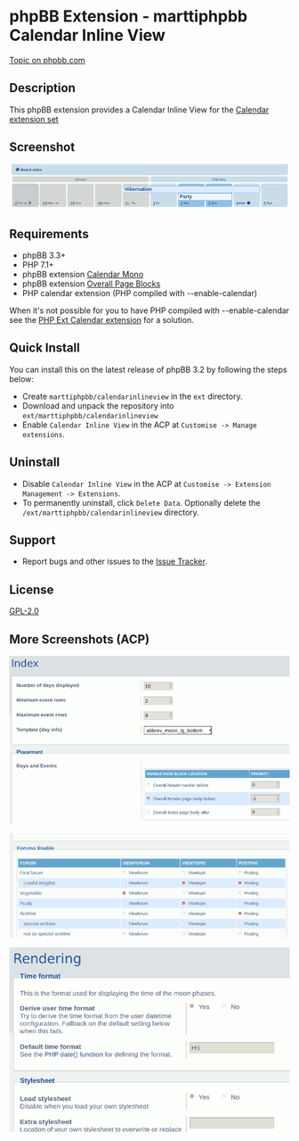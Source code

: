 # phpBB Extension - marttiphpbb Calendar Inline View

[Topic on phpbb.com](https://www.phpbb.com/community/viewtopic.php?f=456&t=2502596)

## Description

This phpBB extension provides a Calendar Inline View for the [Calendar extension set](https://github.com/marttiphpbb/phpbb-ext-calendarmono/blob/master/doc/calendar-set.md)

## Screenshot

![Index](doc/index.png)

## Requirements

* phpBB 3.3+
* PHP 7.1+
* phpBB extension [Calendar Mono](https://github.com/marttiphpbb/phpbb-ext-calendarmono)
* phpBB extension [Overall Page Blocks](https://github.com/marttiphpbb/phpbb-ext-overallpageblocks)
* PHP calendar extension (PHP compiled with --enable-calendar)

When it's not possible for you to have PHP compiled with --enable-calendar see the [PHP Ext Calendar extension](https://github.com/marttiphpbb/phpbb-ext-phpextcalendar) for a solution.

## Quick Install

You can install this on the latest release of phpBB 3.2 by following the steps below:

* Create `marttiphpbb/calendarinlineview` in the `ext` directory.
* Download and unpack the repository into `ext/marttiphpbb/calendarinlineview`
* Enable `Calendar Inline View` in the ACP at `Customise -> Manage extensions`.

## Uninstall

* Disable `Calendar Inline View` in the ACP at `Customise -> Extension Management -> Extensions`.
* To permanently uninstall, click `Delete Data`. Optionally delete the `/ext/marttiphpbb/calendarinlineview` directory.

## Support

* Report bugs and other issues to the [Issue Tracker](https://github.com/marttiphpbb/phpbb-ext-calendarinlineview/issues).

## License

[GPL-2.0](license.txt)

## More Screenshots (ACP)

![Index](doc/acp_index.png)

![Index](doc/acp_forums.png)

![Index](doc/acp_rendering.png)
